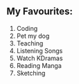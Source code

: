 ## My Favourites:

1. Coding
2. Pet my dog
3. Teaching
4. Listening Songs
5. Watch KDramas
6. Reading Manga
7. Sketching

